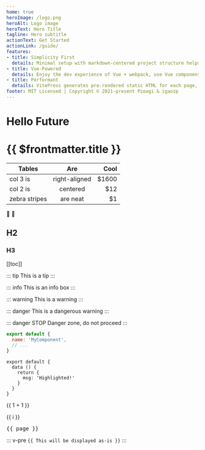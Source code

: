 ```yaml
---
home: true
heroImage: /logo.png
heroAlt: Logo image
heroText: Hero Title
tagline: Hero subtitle
actionText: Get Started
actionLink: /guide/
features:
- title: Simplicity First
  details: Minimal setup with markdown-centered project structure helps you focus on writing.
- title: Vue-Powered
  details: Enjoy the dev experience of Vue + webpack, use Vue components in markdown, and develop custom themes with Vue.
- title: Performant
  details: VitePress generates pre-rendered static HTML for each page, and runs as an SPA once a page is loaded.
footer: MIT Licensed | Copyright © 2021-present Pzoagi & igaozp
---
```

# Hello Future

# {{ $frontmatter.title }}

| Tables        | Are           | Cool  |
| ------------- |:-------------:| -----:|
| col 3 is      | right-aligned | $1600 |
| col 2 is      | centered      |   $12 |
| zebra stripes | are neat      |    $1 |

:tada: :100:

## H2
### H3

[[toc]]

::: tip
This is a tip
:::

::: info
This is an info box
:::

::: warning
This is a warning
:::

::: danger
This is a dangerous warning
:::

::: danger STOP
Danger zone, do not proceed
:::

```js
export default {
  name: 'MyComponent',
  // ...
}
```

```js{4}
export default {
  data () {
    return {
      msg: 'Highlighted!'
    }
  }
}
```

{{ 1 + 1 }}

<span v-for="i in 3">{{ i }} </span>

<script setup>
import { useData } from 'vitepress'
const { page } = useData()
</script>

<pre>{{ page }}</pre>

::: v-pre
`{{ This will be displayed as-is }}`
:::


